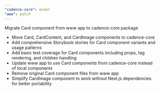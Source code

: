 ```yaml
---
"cadence-core": minor
"www": patch
---
```


Migrate Card component from www app to cadence-core package

- Move Card, CardContent, and CardImage components to cadence-core
- Add comprehensive Storybook stories for Card component variants and usage patterns
- Add basic test coverage for Card components including props, tag rendering, and children handling
- Update www app to use Card components from cadence-core instead of local components
- Remove original Card component files from www app
- Simplify CardImage component to work without Next.js dependencies for better portability